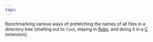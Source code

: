 ```yaml
---
tags: 
---
```


Benchmarking various ways of prefetching the names of all files in a directory tree (shelling out to `find`, staying in [Ruby](/wiki/Ruby), and doing it in a [C](/wiki/C) extension).
